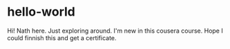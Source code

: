 # hello-world

Hi! Nath here. Just exploring around. I'm new in this cousera course. 
Hope I could finnish this and get a certificate.
